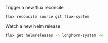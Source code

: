 

Trigger a new flux reconcile
```bash
flux reconcile source git flux-system
```

Watch a new helm release
```bash
flux get helmreleases -n longhorn-system -w
```

